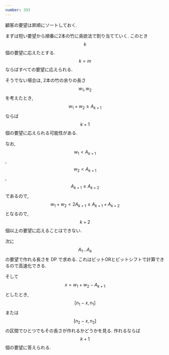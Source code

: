 ```yaml
---
number: 393
---
```

顧客の要望は昇順にソートしておく.

まずは短い要望から順番に2本の竹に貪欲法で割り当てていく. このとき $$ k $$ 個の要望に応えたとする. $$ k = m $$ ならばすべての要望に応えられる.

そうでない場合は, 2本の竹の余りの長さ $$ w_1, w_2 $$ を考えたとき, $$ w_1 + w_2 \geq A_{k+1} $$ ならば $$ k+1 $$ 個の要望に応えられる可能性がある.

なお, $$ w_1 \lt A_{k+1} $$, $$ w_2 \lt A_{k+1} $$, $$ A_{k+1} \leq A_{k+2} $$ であるので, $$ w_1 + w_2 \lt 2A_{k+1} \leq A_{k+1} + A_{k+2} $$ となるので, $$ k+2 $$ 個以上の要望に応えることはできない.

次に $$ A_1 \dots A_k $$ の要望で作れる長さを DP で求める. これはビットORとビットシフトで計算できるので高速化できる.

そして $$ x = w_1 + w_2 - A_{k+1} $$ としたとき, $$ [n_1 - x, n_1] $$ または $$ [n_2 - x, n_2] $$ の区間でひとつでもその長さが作れるかどうかを見る. 作れるならば $$ k+1 $$ 個の要望に答えられる.
